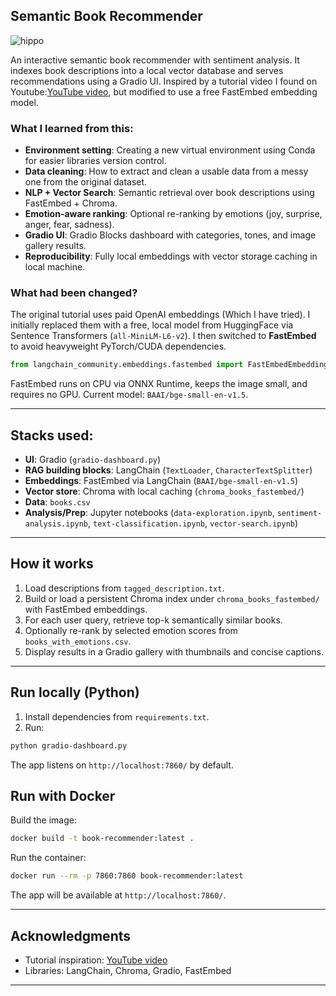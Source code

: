 ## Semantic Book Recommender
![hippo](https://media0.giphy.com/media/v1.Y2lkPTc5MGI3NjExcjVmdm4yOW92Yjh5MW0wNDU4aWJieXNhNGJ6eTQzZjFjY3Y5MTZrbCZlcD12MV9pbnRlcm5hbF9naWZfYnlfaWQmY3Q9Zw/tXCYey8S6Y4UFx9n4r/giphy.gif)

An interactive semantic book recommender with sentiment analysis. It indexes book descriptions into a local vector database and serves recommendations using a Gradio UI. Inspired by a tutorial video I found on Youtube:[YouTube video](https://www.youtube.com/watch?v=Q7mS1VHm3Yw), but modified to use a free FastEmbed embedding model.

### What I learned from this:
- **Environment setting**: Creating a new virtual environment using Conda for easier libraries version control.
- **Data cleaning**: How to extract and clean a usable data from a messy one from the original dataset.
- **NLP + Vector Search**: Semantic retrieval over book descriptions using FastEmbed + Chroma.
- **Emotion-aware ranking**: Optional re-ranking by emotions (joy, surprise, anger, fear, sadness).
- **Gradio UI**: Gradio Blocks dashboard with categories, tones, and image gallery results.
- **Reproducibility**: Fully local embeddings with vector storage caching in local machine.

### What had been changed?
The original tutorial uses paid OpenAI embeddings (Which I have tried). I initially replaced them with a free, local model from HuggingFace via Sentence Transformers (`all-MiniLM-L6-v2`). I then switched to **FastEmbed** to avoid heavyweight PyTorch/CUDA dependencies.

```python
from langchain_community.embeddings.fastembed import FastEmbedEmbeddings
```
FastEmbed runs on CPU via ONNX Runtime, keeps the image small, and requires no GPU. Current model: `BAAI/bge-small-en-v1.5`.

---

## Stacks used:
- **UI**: Gradio (`gradio-dashboard.py`)
- **RAG building blocks**: LangChain (`TextLoader`, `CharacterTextSplitter`)
- **Embeddings**: FastEmbed via LangChain (`BAAI/bge-small-en-v1.5`)
- **Vector store**: Chroma with local caching (`chroma_books_fastembed/`)
- **Data**: `books.csv`
- **Analysis/Prep**: Jupyter notebooks (`data-exploration.ipynb`, `sentiment-analysis.ipynb`, `text-classification.ipynb`, `vector-search.ipynb`)

---

## How it works
1. Load descriptions from `tagged_description.txt`.
2. Build or load a persistent Chroma index under `chroma_books_fastembed/` with FastEmbed embeddings.
3. For each user query, retrieve top-k semantically similar books.
4. Optionally re-rank by selected emotion scores from `books_with_emotions.csv`.
5. Display results in a Gradio gallery with thumbnails and concise captions.

---

## Run locally (Python)
1. Install dependencies from `requirements.txt`.
2. Run:
```bash
python gradio-dashboard.py
```
The app listens on `http://localhost:7860/` by default.

## Run with Docker
Build the image:
```bash
docker build -t book-recommender:latest .
```
Run the container:
```bash
docker run --rm -p 7860:7860 book-recommender:latest
```
The app will be available at `http://localhost:7860/`.

---

## Acknowledgments
- Tutorial inspiration: [YouTube video](https://www.youtube.com/watch?v=Q7mS1VHm3Yw)
- Libraries: LangChain, Chroma, Gradio, FastEmbed

---



